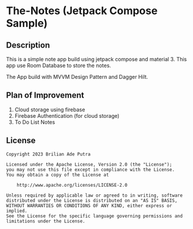 # The-Notes (Jetpack Compose Sample)

## Description

This is a simple note app build using jetpack compose and material 3. This app use Room Database to store the notes.

The App build with MVVM Design Pattern and Dagger Hilt.

## Plan of Improvement

1. Cloud storage using firebase
2. Firebase Authentication (for cloud storage)
3. To Do List Notes

## License

```
Copyright 2023 Brilian Ade Putra

Licensed under the Apache License, Version 2.0 (the "License");
you may not use this file except in compliance with the License.
You may obtain a copy of the License at

    http://www.apache.org/licenses/LICENSE-2.0

Unless required by applicable law or agreed to in writing, software
distributed under the License is distributed on an "AS IS" BASIS,
WITHOUT WARRANTIES OR CONDITIONS OF ANY KIND, either express or implied.
See the License for the specific language governing permissions and
limitations under the License.
```
